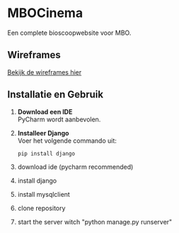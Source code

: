 # MBOCinema  
Een complete bioscoopwebsite voor MBO.  

## Wireframes  
[Bekijk de wireframes hier](https://www.figma.com/design/XghqG31kXu4kk3e8zPJWdu/MBOCinema?node-id=4-448&t=KkZGwwsESEQ4EIRx-0)  

## Installatie en Gebruik  

1. **Download een IDE**  
   PyCharm wordt aanbevolen.  

2. **Installeer Django**  
   Voer het volgende commando uit:  
   ```bash
   pip install django

1. download ide (pycharm recommended)
2. install django
3. install mysqlclient
4. clone repository
5. start the server witch "python manage.py runserver"
